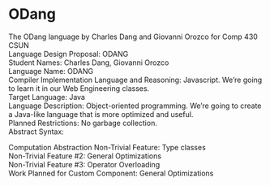 # ODang
The ODang language by Charles Dang and Giovanni Orozco for Comp 430 CSUN  
Language Design Proposal: ODANG  
Student Names: Charles Dang, Giovanni Orozco  
Language Name: ODANG  
Compiler Implementation Language and Reasoning: Javascript. We’re going to learn it in our Web Engineering classes.  
Target Language: Java  
Language Description:  Object-oriented programming. We’re going to create a Java-like language that is more optimized and useful.  
Planned Restrictions: No garbage collection.  
Abstract Syntax:  

Computation Abstraction Non-Trivial Feature: Type classes  
Non-Trivial Feature #2: General Optimizations  
Non-Trivial Feature #3: Operator Overloading  
Work Planned for Custom Component: General Optimizations  
